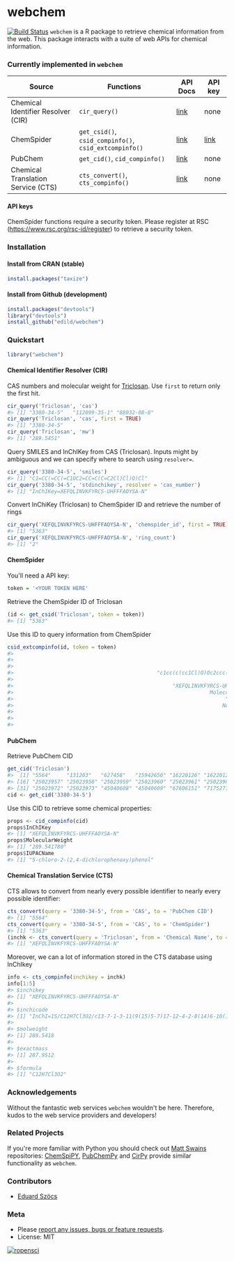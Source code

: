 webchem
=============


[![Build Status](https://travis-ci.org/ropensci/webchem.png)](https://travis-ci.org/EDiLD/webchem)
`webchem` is a R package to retrieve chemical information from  the web. 
This package interacts with a suite of web APIs for chemical information.


### Currently implemented in `webchem`

Source | Functions | API Docs | API key
------ | --------- | -------- | --------
Chemical Identifier Resolver (CIR) | `cir_query()` | [link](http://cactus.nci.nih.gov/chemical/structure_documentation) | none
ChemSpider | `get_csid()`, `csid_compinfo()`, `csid_extcompinfo()` | [link](http://www.chemspider.com/AboutServices.aspx?) | [link](https://www.rsc.org/rsc-id/register )
PubChem | `get_cid()`, `cid_compinfo()` | [link](https://pubchem.ncbi.nlm.nih.gov/) | none
Chemical Translation Service (CTS) | `cts_convert()`, `cts_compinfo()` | [link](http://cts.fiehnlab.ucdavis.edu/) | none

#### API keys
ChemSpider functions require a security token. 
Please register at RSC (https://www.rsc.org/rsc-id/register) to retrieve a security token.

### Installation
#### Install from CRAN (stable)

```r
install.packages("taxize")
```


#### Install from Github (development)

```r
install.packages("devtools")
library("devtools")
install_github("edild/webchem")
```

### Quickstart


```r
library("webchem")
```

#### Chemical Identifier Resolver (CIR)

CAS numbers and molecular weight for [Triclosan](http://en.wikipedia.org/wiki/Triclosan).
Use `first` to return only the first hit.

```r
cir_query('Triclosan', 'cas')
#> [1] "3380-34-5"   "112099-35-1" "88032-08-0"
cir_query('Triclosan', 'cas', first = TRUE)
#> [1] "3380-34-5"
cir_query('Triclosan', 'mw')
#> [1] "289.5451"
```

Query SMILES and InChIKey from CAS (Triclosan).
Inputs might by ambiguous and we can specify where to search using `resolver=`.

```r
cir_query('3380-34-5', 'smiles')
#> [1] "C1=CC(=CC(=C1OC2=CC=C(C=C2Cl)Cl)O)Cl"
cir_query('3380-34-5', 'stdinchikey', resolver = 'cas_number')
#> [1] "InChIKey=XEFQLINVKFYRCS-UHFFFAOYSA-N"
```

Convert InChiKey (Triclosan) to ChemSpider ID and retrieve the number of rings

```r
cir_query('XEFQLINVKFYRCS-UHFFFAOYSA-N', 'chemspider_id', first = TRUE)
#> [1] "5363"
cir_query('XEFQLINVKFYRCS-UHFFFAOYSA-N', 'ring_count')
#> [1] "2"
```


#### ChemSpider


You'll need a API key:

```r
token = '<YOUR TOKEN HERE'
```

Retrieve the ChemSpider ID of Triclosan

```r
(id <- get_csid('Triclosan', token = token))
#> [1] "5363"
```

Use this ID to query information from ChemSpider

```r
csid_extcompinfo(id, token = token)
#>                                                                          CSID                                                                            MF 
#>                                                                        "5363"                                                      "C_{12}H_{7}Cl_{3}O_{2}" 
#>                                                                        SMILES                                                                         InChI 
#>                                              "c1cc(c(cc1Cl)O)Oc2ccc(cc2Cl)Cl" "InChI=1/C12H7Cl3O2/c13-7-1-3-11(9(15)5-7)17-12-4-2-8(14)6-10(12)16/h1-6,16H" 
#>                                                                      InChIKey                                                                   AverageMass 
#>                                                   "XEFQLINVKFYRCS-UHFFFAOYAS"                                                                    "289.5418" 
#>                                                               MolecularWeight                                                              MonoisotopicMass 
#>                                                                    "289.5418"                                                                  "287.951172" 
#>                                                                   NominalMass                                                                         ALogP 
#>                                                                         "288"                                                                        "5.53" 
#>                                                                         XLogP                                                                    CommonName 
#>                                                                           "5"                                                                   "Triclosan"
```


#### PubChem

Retrieve PubChem CID

```r
get_cid('Triclosan')
#>  [1] "5564"     "131203"   "627458"   "15942656" "16220126" "16220128" "16220129" "16220130" "18413505" "22947105" "23656593" "24848164" "25023954" "25023955" "25023956"
#> [16] "25023957" "25023958" "25023959" "25023960" "25023961" "25023962" "25023963" "25023964" "25023965" "25023966" "25023967" "25023968" "25023969" "25023970" "25023971"
#> [31] "25023972" "25023973" "45040608" "45040609" "67606151" "71752714"
cid <- get_cid('3380-34-5')
```

Use this CID to retrieve some chemical properties:

```r
props <- cid_compinfo(cid)
props$InChIKey
#> [1] "XEFQLINVKFYRCS-UHFFFAOYSA-N"
props$MolecularWeight
#> [1] "289.541780"
props$IUPACName
#> [1] "5-chloro-2-(2,4-dichlorophenoxy)phenol"
```


#### Chemical Translation Service (CTS)

CTS allows to convert from nearly every possible identifier to nearly every possible identifier:

```r
cts_convert(query = '3380-34-5', from = 'CAS', to = 'PubChem CID')
#> [1] "5564"
cts_convert(query = '3380-34-5', from = 'CAS', to = 'ChemSpider')
#> [1] "5363"
(inchk <- cts_convert(query = 'Triclosan', from = 'Chemical Name', to = 'inchikey'))
#> [1] "XEFQLINVKFYRCS-UHFFFAOYSA-N"
```


Moreover, we can a lot of information stored in the CTS database using InChIkey

```r
info <- cts_compinfo(inchikey = inchk)
info[1:5]
#> $inchikey
#> [1] "XEFQLINVKFYRCS-UHFFFAOYSA-N"
#> 
#> $inchicode
#> [1] "InChI=1S/C12H7Cl3O2/c13-7-1-3-11(9(15)5-7)17-12-4-2-8(14)6-10(12)16/h1-6,16H"
#> 
#> $molweight
#> [1] 289.5418
#> 
#> $exactmass
#> [1] 287.9512
#> 
#> $formula
#> [1] "C12H7Cl3O2"
```




### Acknowledgements
Without the fantastic web services `webchem` wouldn't be here.
Therefore, kudos to the web service providers and developers!

### Related Projects
If you're more familiar with Python you should check out [Matt Swains](https://github.com/mcs07) repositories: [ChemSpiPY](https://github.com/mcs07/ChemSpiPy), [PubChemPy](https://github.com/mcs07/PubChemPy) and [CirPy](https://github.com/mcs07/CIRpy) provide similar functionality as `webchem`.


### Contributors

+ [Eduard Szöcs](https://github.com/EDiLD)

### Meta

* Please [report any issues, bugs or feature requests](https://github.com/edild/webchem/issues).
* License: MIT

[![ropensci](http://ropensci.org/public_images/github_footer.png)](http://ropensci.org)

